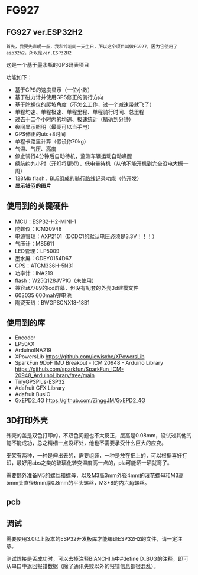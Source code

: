 # FG927
## FG927 ver.ESP32H2
    首先，我要先声明一点，我和铃羽同一天生日，所以这个项目叫做FG927，因为它使用了esp32h2，所以是ver.ESP32H2
这是一个基于墨水瓶的GPS码表项目

功能如下：

- 基于GPS的速度显示（一位小数）
- 基于磁力计并使用GPS修正的骑行方向
- 基于陀螺仪的爬坡角度（不怎么工作，过一个减速带就飞了）
- 单程均速、单程极速、单程里程、单程骑行时间、总里程
- 过去十二个小时内的均速、极速统计（精确到分钟）
- 夜间显示照明（最亮可以当手电）
- GPS修正的utc+8时间
- 单程卡路里计算（假设你70kg）
- 气温、气压、高度
- 停止骑行4分钟后自动待机，监测车辆运动自动唤醒
- 续航约九小时（开灯将更短）、低电量待机（从他不能开机到完全没电大概一周）
- 128Mb flash，BLE组成的骑行路线记录功能（待开发）
- **显示铃羽的图片**

## 使用到的关键硬件

- MCU：ESP32-H2-MINI-1
- 陀螺仪：ICM20948
- 电源管理：AXP2101（DCDC1的默认电压必须是3.3V！！！）
- 气压计：MS5611
- LED管理：LP5009
- 墨水屏：GDEY0154D67
- GPS：ATGM336H-5N31
- 功率计：INA219
- flash：W25Q128JVPIQ（未使用）
- 兼容st7789的lcd屏幕，但没有配套的外壳3d建模文件
- 603035 600mah锂电池
- 陶瓷天线：BWGPSCNX18-18B1

## 使用到的库                                       
- Encoder                                                 
- LP50XX                                             
- ArduinoINA219                                         
- XPowersLib                                               https://github.com/lewisxhe/XPowersLib
- SparkFun 9DoF IMU Breakout - ICM 20948 - Arduino Library https://github.com/sparkfun/SparkFun_ICM-20948_ArduinoLibrary/tree/main
- TinyGPSPlus-ESP32                                       
- Adafruit GFX Library                                     
- Adafruit BusIO                                         
- GxEPD2_4G                                                https://github.com/ZinggJM/GxEPD2_4G

## 3D打印外壳
外壳的盖是双色打印的，不双色问题也不大反正，层高是0.08mm，没试过其他的能不能成功，总之精细一点没坏处，他也不需要承受什么巨大的应变。

支架有两种，一种是伸出去的，需要组装，一种是放在把上的，可以根据喜好打印，最好用abs之类的玻璃化转变温度高一点的，pla可能晒一晒就弯了。

需要额外准备M5的螺丝和螺母，以及M3高3mm外径4mm的滚花螺母和M3高5mm头直径6mm厚0.8mm的平头螺丝，M3*8的内六角螺丝。

## pcb

## 调试

需要使用3.0以上版本的ESP32开发板库才能编译ESP32H2的文件，请一定注意。

测试焊接是否成功时，可以去掉注释BIANCHI.h中#define D_BUG的注释，即可从串口中返回报错数据（除了通讯失败以外的报错信息都很混乱）。